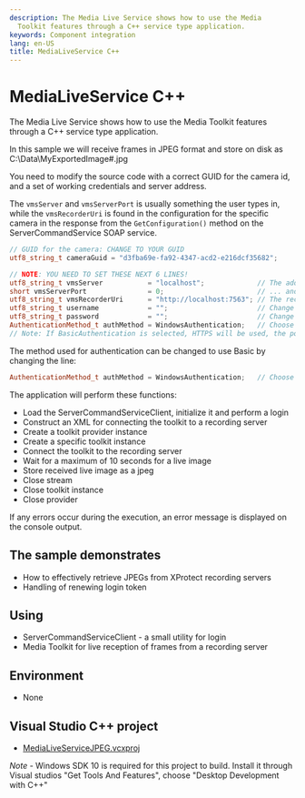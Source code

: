 ```yaml
---
description: The Media Live Service shows how to use the Media
  Toolkit features through a C++ service type application.
keywords: Component integration
lang: en-US
title: MediaLiveService C++
---
```


# MediaLiveService C++

The Media Live Service shows how to use the Media Toolkit features
through a C++ service type application.

In this sample we will receive frames in JPEG format and store on disk
as C:\\Data\\MyExportedImage\#.jpg

You need to modify the source code with a correct GUID for the camera
id, and a set of working credentials and server address.

The `vmsServer` and `vmsServerPort` is usually something the user types in,
while the `vmsRecorderUri` is found in the configuration for the specific
camera in the response from the `GetConfiguration()` method on the
ServerCommandService SOAP service.

~~~ cpp
// GUID for the camera: CHANGE TO YOUR GUID
utf8_string_t cameraGuid = "d3fba69e-fa92-4347-acd2-e216dcf35682";

// NOTE: YOU NEED TO SET THESE NEXT 6 LINES!
utf8_string_t vmsServer           = "localhost";             // The address you login to
short vmsServerPort               = 0;                       // ... and port - if 0, default will be used (80 for http, or 443 for https)
utf8_string_t vmsRecorderUri      = "http://localhost:7563"; // The recording server where the camera is. Must be http:// or https://, depending on recording server configuration
utf8_string_t username            = "";                      // Change to username (without domain)
utf8_string_t password            = "";                      // Change to password
AuthenticationMethod_t authMethod = WindowsAuthentication;   // Choose between BasicAuthentication or WindowsAuthentication
// Note: If BasicAuthentication is selected, HTTPS will be used, the port should (most likely) be 443 or 0.
~~~

The method used for authentication can be changed to use Basic by changing the line:

~~~ cpp
AuthenticationMethod_t authMethod = WindowsAuthentication;   // Choose between BasicAuthentication or WindowsAuthentication
~~~

The application will perform these functions:

- Load the ServerCommandServiceClient, initialize it and perform a login
- Construct an XML for connecting the toolkit to a recording server
- Create a toolkit provider instance
- Create a specific toolkit instance
- Connect the toolkit to the recording server
- Wait for a maximum of 10 seconds for a live image
- Store received live image as a jpeg
- Close stream
- Close toolkit instance
- Close provider

If any errors occur during the execution, an error message is displayed
on the console output.

## The sample demonstrates

- How to effectively retrieve JPEGs from XProtect recording servers
- Handling of renewing login token

## Using

- ServerCommandServiceClient - a small utility for login
- Media Toolkit for live reception of frames from a recording server

## Environment

- None

## Visual Studio C++ project

- [MediaLiveServiceJPEG.vcxproj](javascript:openLink('..\\\\ComponentSamples\\\\MediaLiveServiceJPEG\\\\MediaLiveServiceJPEG.vcxproj');)

 *Note* - Windows SDK 10 is required for this project to build. Install it through Visual studios "Get Tools And Features", choose "Desktop Development with C++" 